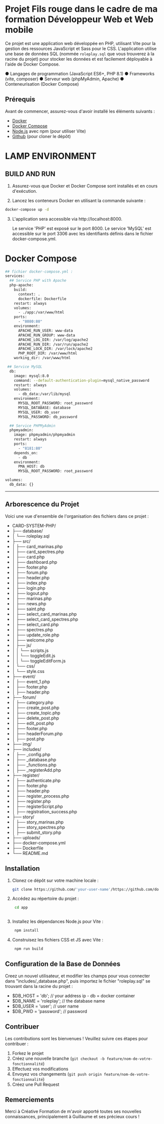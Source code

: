 # Projet Fils rouge dans le cadre de ma formation Développeur Web et Web mobile

Ce projet est une application web développée en PHP, utilisant Vite pour la gestion des ressources JavaScript et Sass pour le CSS. 
L'application utilise une base de données SQL (nommée `roleplay.sql` que vous trouverez à la racine du projet) 
pour stocker les données et est facilement déployable à l'aide de Docker Compose. 

● Langages de programmation (JavaScript ES6+, PHP 8.1)
● Frameworks (vite, composer)
● Serveur web (phpMyAdmin, Apache)
● Conteneurisation (Docker Compose)


## Prérequis

Avant de commencer, assurez-vous d'avoir installé les éléments suivants :

- [Docker](https://www.docker.com/get-started)
- [Docker Compose](https://docs.docker.com/compose/install/)
- [Node.js](https://nodejs.org/) avec npm (pour utiliser Vite)
- [Github](https://github.com/) (pour cloner le dépôt)


# LAMP ENVIRONMENT
## BUILD AND RUN
1. Assurez-vous que Docker et Docker Compose sont installés et en cours d'exécution.

2. Lancez les conteneurs Docker en utilisant la commande suivante :
```sh
docker-compose up -d
```

3. L'application sera accessible via http://localhost:8000.

    Le service 'PHP' est exposé sur le port 8000.
    Le service 'MySQL' est accessible sur le port 3306 avec les identifiants définis dans le fichier docker-compose.yml.


# Docker Compose
```sh
## fichier docker-compose.yml :
services:
  ## Service PHP with Apache
  php-apache:
    build:
      context: .
      dockerfile: Dockerfile
    restart: always
    volumes:
      - ./app:/var/www/html
    ports:
      - "8080:80"
    environment:
      APACHE_RUN_USER: www-data
      APACHE_RUN_GROUP: www-data
      APACHE_LOG_DIR: /var/log/apache2
      APACHE_RUN_DIR: /var/run/apache2
      APACHE_LOCK_DIR: /var/lock/apache2
      PHP_ROOT_DIR: /var/www/html
    working_dir: /var/www/html

 ## Service MySQL
  db:
    image: mysql:8.0
    command: --default-authentication-plugin=mysql_native_password
    restart: always
    volumes:
      - db_data:/var/lib/mysql
    environment:
      MYSQL_ROOT_PASSWORD: root_password
      MYSQL_DATABASE: database
      MYSQL_USER: db_user
      MYSQL_PASSWORD: db_password

  ## Service PHPMyAdmin
  phpmyadmin:
    image: phpmyadmin/phpmyadmin
    restart: always
    ports:
      - "8181:80"
    depends_on:
      - db
    environment:
      PMA_HOST: db
      MYSQL_ROOT_PASSWORD: root_password

volumes:
  db_data: {}
```
-------------
## Arborescence du Projet

Voici une vue d'ensemble de l'organisation des fichiers dans ce projet :
- CARD-SYSTEM-PHP/
- ├── database/
- │ └── roleplay.sql
- ├── src/
- │ ├── card_marinas.php
- │ ├── card_spectres.php
- │ ├── card.php
- │ ├── dashboard.php
- │ ├── footer.php
- │ ├── forum.php
- │ ├── header.php
- │ ├── index.php
- │ ├── login.php
- │ ├── logout.php
- │ ├── marinas.php
- │ ├── news.php
- │ ├── saint.php
- │ ├── select_card_marinas.php
- │ ├── select_card_spectres.php
- │ ├── select_card.php
- │ ├── spectres.php
- │ ├── update_role.php
- │ ├── welcome.php
- │ ├── js/
- │ │ └── scripts.js
- │ │ └── toggleEdit.js
- │ │ └── toggleEditForm.js
- │ └── css/
- │ └── style.css
- ├── event/
- │ ├── event_1.php
- │ ├── footer.php
- │ ├── header.php
- ├── forum/
- │ ├── category.php
- │ ├── create_post.php
- │ ├── create_topic.php
- │ ├── delete_post.php
- │ ├── edit_post.php
- │ ├── footer.php
- │ ├── headerForum.php
- │ ├── post.php
- ├── img/
- ├── includes/
- │ ├── _config.php
- │ ├── _database.php
- │ ├── _functions.php
- │ ├── _registerAdd.php
- ├── register/
- │ ├── authenticate.php
- │ ├── footer.php
- │ ├── header.php
- │ ├── register_process.php
- │ ├── register.php
- │ ├── registerScript.php
- │ ├── registration_success.php
- ├── story/
- │ ├── story_marinas.php
- │ ├── story_spectres.php
- │ ├── submit_story.php
- ├── uploads/
- ├── docker-compose.yml
- ├── Dockerfile
- └── README.md

## Installation

1. Clonez ce dépôt sur votre machine locale :
   ```bash
   git clone https://github.com/'your-user-name'/https://github.com/doko972/card-system-php.git

2. Accédez au répertoire du projet :
   ```bash
    cd app
    
3. Installez les dépendances Node.js pour Vite :
   ```bash
    npm install

4. Construisez les fichiers CSS et JS avec Vite :
   ```bash
    npm run build

## Configuration de la Base de Données

Creez un nouvel utilisateur, et modifier les champs pour vous connecter dans "includes/_database.php",
puis importez le fichier "roleplay.sql" se trouvant dans la racine du projet : 

- $DB_HOST = 'db'; // your address ip - db = docker container
- $DB_NAME = 'roleplay'; // the database name
- $DB_USER = 'user'; // user name
- $DB_PWD = 'password'; // password

## Contribuer

Les contributions sont les bienvenues ! 
Veuillez suivre ces étapes pour contribuer :

1. Forkez le projet
2. Créez une nouvelle branche (`git checkout -b feature/nom-de-votre-fonctionnalité`)
3. Effectuez vos modifications
4. Envoyez vos changements (`git push origin feature/nom-de-votre-fonctionnalité`)
5. Créez une Pull Request

## Remerciements

Merci à Créative Formation de m'avoir apporté toutes ses nouvelles connaissances,
principalement à Guillaume et ses précieux cours !